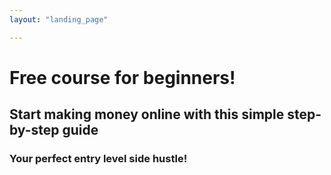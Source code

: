 ```yaml
---
layout: "landing_page"

---
```

<script>
  fbq('track', 'Lead', {
    value: 6,
    currency: 'GBP',
  });
</script>


<h1>Free course for beginners!</h1>
<h2>Start making money online with this simple step-by-step guide</h2>
<h3>Your perfect entry level side hustle!</h3>
<script async data-uid="6634a6d3c6" src="https://f.convertkit.com/6634a6d3c6/f7e54e4ee0.js"></script>

<br><br>






